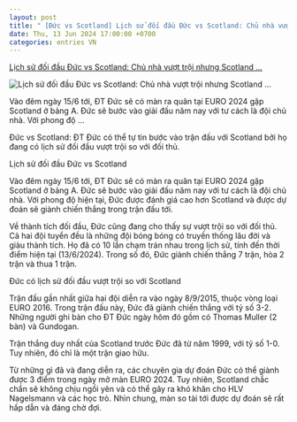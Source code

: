 ```yaml
---
layout: post
title: " [Đức vs Scotland] Lịch sử đối đầu Đức vs Scotland: Chủ nhà vượt trội nhưng Scotland ..."
date: Thu, 13 Jun 2024 17:00:00 +0700
categories: entries VN
---
```

[Lịch sử đối đầu Đức vs Scotland: Chủ nhà vượt trội nhưng Scotland ...](https://thethaovanhoa.vn/lich-su-doi-dau-duc-vs-scotland-chu-nha-vuot-troi-nhung-scotland-muon-tao-dia-chan-20240613095347533.htm)

![Lịch sử đối đầu Đức vs Scotland: Chủ nhà vượt trội nhưng Scotland ...](https://thethaovanhoa.mediacdn.vn/thumb_w/1200/372676912336973824/2024/6/13/germany-vs-scotland-prediction-euro-2024-1-17182471729491094109595-0-40-901-1761-crop-1718247191726307468151.jpg)

Vào đêm ngày 15/6 tới, ĐT Đức sẽ có màn ra quân tại EURO 2024 gặp Scotland ở bảng A. Đức sẽ bước vào giải đấu năm nay với tư cách là đội chủ nhà. Với phong độ ...

Đức vs Scotland: ĐT Đức có thể tự tin bước vào trận đấu với Scotland bởi họ đang có lịch sử đối đầu vượt trội so với đối thủ.

Lịch sử đối đầu Đức vs Scotland

Vào đêm ngày 15/6 tới, ĐT Đức sẽ có màn ra quân tại EURO 2024 gặp Scotland ở bảng A. Đức sẽ bước vào giải đấu năm nay với tư cách là đội chủ nhà. Với phong độ hiện tại, Đức được đánh giá cao hơn Scotland và được dự đoán sẽ giành chiến thắng trong trận đấu tới.

Về thành tích đối đầu, Đức cũng đang cho thấy sự vượt trội so với đối thủ. Cả hai đội tuyển đều là những đội bóng bóng có truyền thống lâu đời và giàu thành tích. Họ đã có 10 lần chạm trán nhau trong lịch sử, tính đến thời điểm hiện tại (13/6/2024). Trong số đó, Đức giành chiến thắng 7 trận, hòa 2 trận và thua 1 trận.

Đức có lịch sử đối đầu vượt trội so với Scotland

Trận đấu gần nhất giữa hai đội diễn ra vào ngày 8/9/2015, thuộc vòng loại EURO 2016. Trong trận đấu này, Đức đã giành chiến thắng với tỷ số 3-2. Những người ghi bàn cho ĐT Đức ngày hôm đó gồm có Thomas Muller (2 bàn) và Gundogan.

Trận thắng duy nhất của Scotland trước Đức đã từ năm 1999, với tỷ số 1-0. Tuy nhiên, đó chỉ là một trận giao hữu.

Từ những gì đã và đang diễn ra, các chuyên gia dự đoán Đức có thể giành được 3 điểm trong ngày mở màn EURO 2024. Tuy nhiên, Scotland chắc chắn sẽ không chịu ngồi yên và có thể gây ra khó khăn cho HLV Nagelsmann và các học trò. Nhìn chung, màn so tài tới được dự đoán sẽ rất hấp dẫn và đáng chờ đợi.

